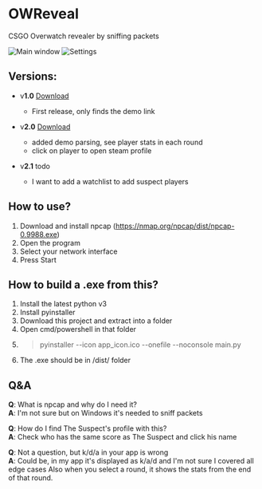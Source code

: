 # OWReveal
CSGO Overwatch revealer by sniffing packets

![Main window](https://i.imgur.com/UU55Csw.jpg) ![Settings](https://i.imgur.com/ACZiZkm.jpg)

## Versions:
* v**1.0** [Download](https://github.com/ZaharX97/OWReveal/releases/tag/1.0)
  * First release, only finds the demo link

* v**2.0** [Download]()
  * added demo parsing, see player stats in each round
  * click on player to open steam profile

* v**2.1** todo
  * I want to add a watchlist to add suspect players
 
## How to use?
1. Download and install npcap (https://nmap.org/npcap/dist/npcap-0.9988.exe)
2. Open the program
3. Select your network interface
4. Press Start

## How to build a .exe from this?
1. Install the latest python v3
2. Install pyinstaller
3. Download this project and extract into a folder
4. Open cmd/powershell in that folder
5. > pyinstaller --icon app_icon.ico --onefile --noconsole main.py
6. The .exe should be in /dist/ folder

## Q&A
**Q**: What is npcap and why do I need it?  
**A**: I'm not sure but on Windows it's needed to sniff packets  


**Q**: How do I find The Suspect's profile with this?  
**A**: Check who has the same score as The Suspect and click his name  

**Q**: Not a question, but k/d/a in your app is wrong  
**A**: Could be, in my app it's displayed as k/a/d and I'm not sure I covered all edge cases
Also when you select a round, it shows the stats from the end of that round.
